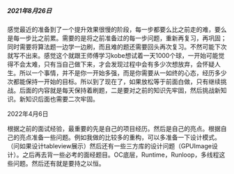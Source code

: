 



##### 2021年8月26日

感觉最近的准备到了一个提升效果很慢的阶段，每一步都要么比之前走的难，要么是每一步比之前累。需要的是将之前准备过的每一步问题，重新再复习，再巩固；同时需要将算法题一边学一边刷，而且难的题还需要回头再次复习。不然可能下次就写不出来。感觉这个就跟王师傅学习kobe想试着一天1000个球，一开始可能觉得不会太难，只有当自己做下来，才会发现过程中会有多少次想放弃，会怀疑人生。所以一个事情，并不是你一开始多强，而是你需要从一如终的心态，经历多少次都能保持一开始的目标。所以到了现在了，如果放松等于前面白做，只有继续挑战。后面的内容就是每天保持着刷题，二是要对之前的知识先牢固，然后挑战新知识。新知识后面也需要二次牢固。





2022年4月6日

根据之前的面试经验，最重要的先是自己的项目经历。然后是自己的亮点。根据自己的亮点准备一些问题。例如我做的比较多的重构，可以多准备一下设计模式。（问如果设计tableview展示）然后还有一些三方库的设计问题（GPUImage设计）。之后再去背一些必考的面经题目。OC底层，Runtime，Runloop，多线程这些问题。然后还有就是要持之以恒。
